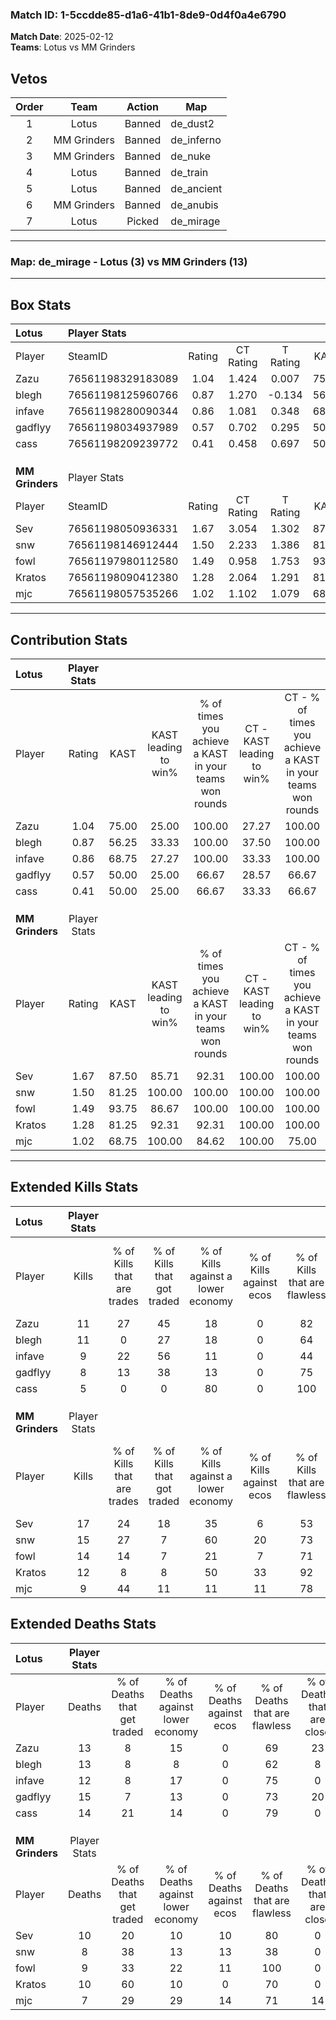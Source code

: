 ### Match ID: 1-5ccdde85-d1a6-41b1-8de9-0d4f0a4e6790  
**Match Date**: 2025-02-12  
**Teams**: Lotus vs MM Grinders  

## Vetos  

| Order | Team | Action | Map |
| :---: | :--: | :----: | --- |
| 1 | Lotus | Banned | de_dust2 |
| 2 | MM Grinders | Banned | de_inferno |
| 3 | MM Grinders | Banned | de_nuke |
| 4 | Lotus | Banned | de_train |
| 5 | Lotus | Banned | de_ancient |
| 6 | MM Grinders | Banned | de_anubis |
| 7 | Lotus | Picked | de_mirage |

---  

### **Map**: de_mirage - Lotus (3) vs MM Grinders (13)  
---  

## Box Stats  

| **Lotus**       | Player Stats      |        |           |          |       |       |       |         |        |      |     |
| :- | :- | :-: | :-: | :-: | :-: | :-: | :-: | :-: | :-: | :-: | :-: |
| Player          | SteamID           | Rating | CT Rating | T Rating | KAST  |  ADR  | Kills | Assists | Deaths | K/D  | HS% |
| Zazu            | 76561198329183089 |  1.04  |   1.424   |  0.007   | 75.00 | 77.3  |  11   |    3    |   13   | 0.85 | 72  |
| blegh           | 76561198125960766 |  0.87  |   1.270   |  -0.134  | 56.25 | 70.8  |  11   |    1    |   13   | 0.85 | 54  |
| infave          | 76561198280090344 |  0.86  |   1.081   |  0.348   | 68.75 | 62.6  |   9   |    2    |   12   | 0.75 | 77  |
| gadflyy         | 76561198034937989 |  0.57  |   0.702   |  0.295   | 50.00 | 61.1  |   8   |    2    |   15   | 0.53 | 87  |
| cass            | 76561198209239772 |  0.41  |   0.458   |  0.697   | 50.00 | 47.4  |   5   |    4    |   14   | 0.36 | 40  |
|                 |                   |        |           |          |       |       |       |         |        |      |     |
|                 |                   |        |           |          |       |       |       |         |        |      |     |
|                 |                   |        |           |          |       |       |       |         |        |      |     |
| **MM Grinders** | Player Stats      |        |           |          |       |       |       |         |        |      |     |
| Player          | SteamID           | Rating | CT Rating | T Rating | KAST  |  ADR  | Kills | Assists | Deaths | K/D  | HS% |
| Sev             | 76561198050936331 |  1.67  |   3.054   |  1.302   | 87.50 | 108.8 |  17   |    6    |   10   | 1.70 | 41  |
| snw             | 76561198146912444 |  1.50  |   2.233   |  1.386   | 81.25 | 85.8  |  15   |    4    |   8    | 1.88 | 73  |
| fowl            | 76561197980112580 |  1.49  |   0.958   |  1.753   | 93.75 | 83.3  |  14   |    3    |   9    | 1.56 | 21  |
| Kratos          | 76561198090412380 |  1.28  |   2.064   |  1.291   | 81.25 | 90.6  |  12   |    4    |   10   | 1.20 | 58  |
| mjc             | 76561198057535266 |  1.02  |   1.102   |  1.079   | 68.75 | 58.9  |   9   |    2    |   7    | 1.29 | 88  |
---  

## Contribution Stats  

| **Lotus**       | Player Stats |       |                      |                                                        |                           |                                                             |                          |                                                            |
| :- | :-: | :-: | :-: | :-: | :-: | :-: | :-: | :-: |
| Player          |    Rating    | KAST  | KAST leading to win% | % of times you achieve a KAST in your teams won rounds | CT - KAST leading to win% | CT - % of times you achieve a KAST in your teams won rounds | T - KAST leading to win% | T - % of times you achieve a KAST in your teams won rounds |
| Zazu            |     1.04     | 75.00 |        25.00         |                         100.00                         |           27.27           |                           100.00                            |           0.00           |                            0.00                            |
| blegh           |     0.87     | 56.25 |        33.33         |                         100.00                         |           37.50           |                           100.00                            |           0.00           |                            0.00                            |
| infave          |     0.86     | 68.75 |        27.27         |                         100.00                         |           33.33           |                           100.00                            |           0.00           |                            0.00                            |
| gadflyy         |     0.57     | 50.00 |        25.00         |                         66.67                          |           28.57           |                            66.67                            |           0.00           |                            0.00                            |
| cass            |     0.41     | 50.00 |        25.00         |                         66.67                          |           33.33           |                            66.67                            |           0.00           |                            0.00                            |
|                 |              |       |                      |                                                        |                           |                                                             |                          |                                                            |
|                 |              |       |                      |                                                        |                           |                                                             |                          |                                                            |
|                 |              |       |                      |                                                        |                           |                                                             |                          |                                                            |
| **MM Grinders** | Player Stats |       |                      |                                                        |                           |                                                             |                          |                                                            |
| Player          |    Rating    | KAST  | KAST leading to win% | % of times you achieve a KAST in your teams won rounds | CT - KAST leading to win% | CT - % of times you achieve a KAST in your teams won rounds | T - KAST leading to win% | T - % of times you achieve a KAST in your teams won rounds |
| Sev             |     1.67     | 87.50 |        85.71         |                         92.31                          |          100.00           |                           100.00                            |          80.00           |                           88.89                            |
| snw             |     1.50     | 81.25 |        100.00        |                         100.00                         |          100.00           |                           100.00                            |          100.00          |                           100.00                           |
| fowl            |     1.49     | 93.75 |        86.67         |                         100.00                         |          100.00           |                           100.00                            |          81.82           |                           100.00                           |
| Kratos          |     1.28     | 81.25 |        92.31         |                         92.31                          |          100.00           |                           100.00                            |          88.89           |                           88.89                            |
| mjc             |     1.02     | 68.75 |        100.00        |                         84.62                          |          100.00           |                            75.00                            |          100.00          |                           88.89                            |
---  

## Extended Kills Stats  

| **Lotus**       | Player Stats |                            |                            |                                    |                         |                              |                                 |                                       |                    |           |
| :- | :-: | :-: | :-: | :-: | :-: | :-: | :-: | :-: | :-: | :-: |
| Player          |    Kills     | % of Kills that are trades | % of Kills that got traded | % of Kills against a lower economy | % of Kills against ecos | % of Kills that are flawless | % of Kills that are close duels | % of Kills that are assisted by flash | Pistol Round Kills | AWP Kills |
| Zazu            |      11      |             27             |             45             |                 18                 |            0            |              82              |                9                |                   0                   |         1          |     0     |
| blegh           |      11      |             0              |             27             |                 18                 |            0            |              64              |                0                |                   0                   |         1          |     0     |
| infave          |      9       |             22             |             56             |                 11                 |            0            |              44              |                0                |                   0                   |         1          |     0     |
| gadflyy         |      8       |             13             |             38             |                 13                 |            0            |              75              |                0                |                   0                   |         3          |     0     |
| cass            |      5       |             0              |             0              |                 80                 |            0            |             100              |                0                |                   0                   |         0          |     2     |
|                 |              |                            |                            |                                    |                         |                              |                                 |                                       |                    |           |
|                 |              |                            |                            |                                    |                         |                              |                                 |                                       |                    |           |
|                 |              |                            |                            |                                    |                         |                              |                                 |                                       |                    |           |
| **MM Grinders** | Player Stats |                            |                            |                                    |                         |                              |                                 |                                       |                    |           |
| Player          |    Kills     | % of Kills that are trades | % of Kills that got traded | % of Kills against a lower economy | % of Kills against ecos | % of Kills that are flawless | % of Kills that are close duels | % of Kills that are assisted by flash | Pistol Round Kills | AWP Kills |
| Sev             |      17      |             24             |             18             |                 35                 |            6            |              53              |                6                |                   0                   |         2          |     0     |
| snw             |      15      |             27             |             7              |                 60                 |           20            |              73              |               13                |                   7                   |         1          |     0     |
| fowl            |      14      |             14             |             7              |                 21                 |            7            |              71              |               14                |                   0                   |         1          |     8     |
| Kratos          |      12      |             8              |             8              |                 50                 |           33            |              92              |                0                |                   0                   |         1          |     1     |
| mjc             |      9       |             44             |             11             |                 11                 |           11            |              78              |               22                |                  11                   |         5          |     0     |
## Extended Deaths Stats  

| **Lotus**       | Player Stats |                             |                                   |                          |                               |                            |                           |               |
| :- | :-: | :-: | :-: | :-: | :-: | :-: | :-: | :-: |
| Player          |    Deaths    | % of Deaths that get traded | % of Deaths against lower economy | % of Deaths against ecos | % of Deaths that are flawless | % of Deaths that are close | % of Deaths while blinded | Deaths to AWP |
| Zazu            |      13      |              8              |                15                 |            0             |              69               |             23             |             8             |       1       |
| blegh           |      13      |              8              |                 8                 |            0             |              62               |             8              |             0             |       2       |
| infave          |      12      |              8              |                17                 |            0             |              75               |             0              |             8             |       0       |
| gadflyy         |      15      |              7              |                13                 |            0             |              73               |             20             |             0             |       4       |
| cass            |      14      |             21              |                14                 |            0             |              79               |             0              |             0             |       2       |
|                 |              |                             |                                   |                          |                               |                            |                           |               |
|                 |              |                             |                                   |                          |                               |                            |                           |               |
|                 |              |                             |                                   |                          |                               |                            |                           |               |
| **MM Grinders** | Player Stats |                             |                                   |                          |                               |                            |                           |               |
| Player          |    Deaths    | % of Deaths that get traded | % of Deaths against lower economy | % of Deaths against ecos | % of Deaths that are flawless | % of Deaths that are close | % of Deaths while blinded | Deaths to AWP |
| Sev             |      10      |             20              |                10                 |            10            |              80               |             0              |             0             |       0       |
| snw             |      8       |             38              |                13                 |            13            |              38               |             0              |             0             |       1       |
| fowl            |      9       |             33              |                22                 |            11            |              100              |             0              |             0             |       0       |
| Kratos          |      10      |             60              |                10                 |            0             |              70               |             0              |             0             |       1       |
| mjc             |      7       |             29              |                29                 |            14            |              71               |             14             |             0             |       0       |
